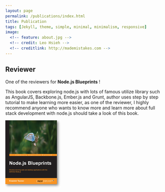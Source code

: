 ```yaml
---
layout: page
permalink: /publications/index.html
title: Publication
tags: [Jekyll, theme, simple, minimal, minimalism, responsive]
image:
  <!-- feature: about.jpg -->
  <!-- credit: Leo Hsieh -->
  <!-- creditlink: http://mademistakes.com -->
---
```


## Reviewer

One of the reviewers for **Node.js Blueprints** !

This book covers exploring node.js with lots of famous utilize library such as AngularJS, Backbone.js, Ember.js and Grunt, author uses step by step tutorial to make learning more easier, as one of the reviewer, I highly recommend anyone who wants to know more and learn more about full stack development with node.js should take a look of this book.

<section class="center">
  <a href="http://www.packtpub.com/nodejs-blueprints/book" target="_blank">
    <img src="/images/blueprints.jpg" alt="Node.js Blueprints">
  </a>
</section>
